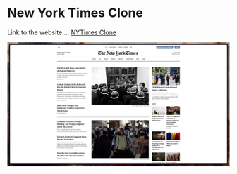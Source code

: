 # New York Times Clone

Link to the website ... [NYTimes Clone](https://s2i-nyt-clone.vercel.app/)

![showcase.png](./public/showcase.png)
